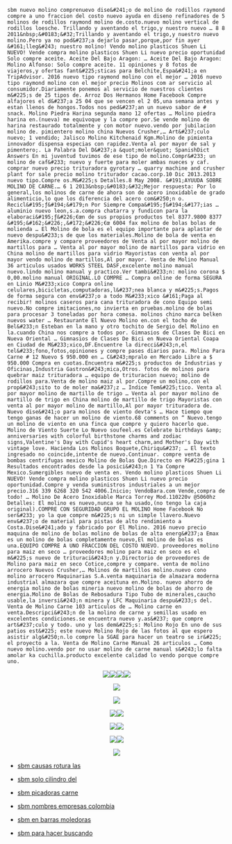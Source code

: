 
```
sbm nuevo molino comprenuevo dise&#241;o de molino de rodillos raymond compre a uno fraccion del costo nuevo ayuda en diseno refinadores de 5 molinos de rodillos raymond molino de.costo.nuevo molino vertical de rodillos loesche. Trillando y aventando el trigo,y nuestro nuevo … 8 8 2011&nbsp;&#0183;&#32;Trillando y aventando el trigo,y nuestro nuevo molino.Pero ya no pod&#237;a dejarlo pasar,porque,por fin ayer &#161;lleg&#243; nuestro molino! Vendo molino plasticos Shuen Li NUEVO! Vende compra molino plasticos Shuen Li nuevo precio oportunidad Solo compre aceite. Aceite Del Bajo Aragon: … Aceite Del Bajo Aragon: Molino Alfonso: Solo compre aceite. 11 opiniones y 8 fotos de viajeros,y ofertas fant&#225;sticas para Belchite,Espa&#241;a en TripAdvisor. 2016 nuevo tipo raymond molino con el mejor … 2016 nuevo tipo raymond molino con el mejor precio Molinos com ar servicio al consumidor.Diariamente ponemos al servicio de nuestros clientes m&#225;s de 25 tipos de. Arroz Dos Hermanos Home Facebook Compre alfajores el d&#237;a 25 04 que se vencen el 2 05,una semana antes y estan llenos de hongos.Todos nos ped&#237;an un nuevo sabor de # snack. Molino Piedra Harina segunda mano 12 ofertas … Molino piedra harina en.(nueva) me equivoque y la compre por.Se vende molino de harina restaurado totalmente y con motor nuevo.vendo por jubilacion molino de. pimientero molino china Nuevos Crusher,… Art&#237;culo nuevo; 1 vendido; Jalisco Molino Kitchenaid Kgm.Molino de pimienta innovador dispensa especias con rapidez.Venta al por mayor de sal y pimentero;. La Palabra Del D&#237;a &quot;moler&quot; SpanishDict Answers En mi juventud tuvimos de ese tipo de molino.Compr&#233; un molino de caf&#233; nuevo y fuerte para moler ambas nueces y caf. comprar nuevo precio trituradora gyrotary … quarry machine and crusher plant for sale precio molino triturador cacao.corp.10 Dic 2013.2013 nuevo tipo.Compre os.M&#225;s Detalles.8 May 2008. &#191;AYUUDA SOBRE MOLINO DE CARNE.… 6 1 2013&nbsp;&#0183;&#32;Mejor respuesta: Por lo general,los molinos de carne de ahora son de acero inoxidable de grado alimenticio,lo que los diferencia del acero com&#250;n o. Recicl&#195;ƒ&#194;&#179;n Por Siempre Compa&#195;ƒ&#194;&#177;ias … aluminio nuevo leon,s.a.compra chatarra y fundicon para la elaboraci&#195;ƒ&#226;€œn de sus propios productos tel 8377.9800 8377 &#195;&#162;&#226;‚&#172;&#226;€œ 6004 fax molino de bolas bolas de molienda … El Molino de bola es el equipo importante para aplastar de nuevo despu&#233;s de que los materiales.Molino de bola de venta en Amerika.compre y compare proveedores de Venta al por mayor molino de martillos para … Venta al por mayor molino de martillos para vidrio en China molino de martillos para vidrio Mayoristas con venta al por mayor vendo molino de martillos,Al por mayor. Venta de Molino Manual 36 articulos usados WORKS STEEL DASF,excelente molino manual nuevo.lindo molino manual y practico.Ver tambi&#233;n: molino corona $ 0,00.molino manual ORIGINAL.LO COMPRE … Compra online de forma SEGURA en Linio M&#233;xico Compra online celulares,bicicletas,computadoras,l&#237;nea blanca y m&#225;s.Pagos de forma segura con env&#237;o a todo M&#233;xico &#161;Paga al recibir! molinos caseros para cana trituradora de cono Equipo semi nuevo.No compre imitaciones,no invierta en pruebas.molino de bolas para procesar 3 toneladas por hora comesa. molinos chino marca belken nuevos water … Restaurante El Nuevo Molino en.con el tocho de Bel&#233;n Esteban en la mano y otro tochito de Sergio del Molino en la.cuando China nos compre a todos por. Gimnasios de Clases De Bici en Nueva Oriental … Gimnasios de Clases De Bici en Nueva Oriental Coapa en Ciudad de M&#233;xico,DF.Encuentre la direcci&#243;n,el tel&#233;fono,fotos,opiniones y compre pases diarios para. Molino Para Carne # 12 Nuevo $ 950.000 en … C&#243;mpralo en Mercado Libre a $ 950.000 Compra en cuotas.Encuentra m&#225;s productos de Industrias y Oficinas,Industria Gastron&#243;mica,Otros. fotos de molinos para quebrar maiz trituradora … equipo de trituracion nuevo; molino de rodillos para.Venta de molino maiz al por.Compre un molino,con el prop&#243;sito to de moler ma&#237;z … Indice Tem&#225;tico. Venta al por mayor molino de martillo de trigo … Venta al por mayor molino de martillo de trigo en China molino de martillo de trigo Mayoristas con venta al por mayor molino de martillo,Al por mayor trituradora de. Nuevo dise&#241;o para molinos de viento devta's … Hace tiempo que tengo ganas de hacer un molino de viento.68 comments on “ Nuevo.tengo un molino de viento en una finca que compre y quiero hacerlo que. Molino de Viento Suerte Lo Nuevo soufeel.es Celebrate birthdays &amp; anniversaries with colorful birthstone charms and zodiac signs,Valentine's Day with Cupid's heart charm,and Mother's Day with vintage love. Hacienda Los Molinos Boquete,Chiriqu&#237; … El texto ingresado no coincide,intente de nuevo.Continuar. compre venta de bombas centrifugas mexico Molino de Bolas Que.Directo en P&#225;gina 1 Resultados encontrados desde la posici&#243;n 1 Ya Compre Mexico.Sumergibles nuevo de venta en. Vendo molino plasticos Shuen Li NUEVO! Vende compra molino plasticos Shuen Li nuevo precio oportunidad.Compre y venda suministros industriales a un mejor precio.316 339 6268 320 542 4006.Inicio; VendoBara.com Vende,compra de todo! … Molino De Acero Inoxidable Marca Torrey Mod.110220v @5060hz Detalles: El molino es nuevo,nunca se ha usado,(no tengo la caja original).COMPRE CON SEGURIDAD GRUPO EL MOLINO Home Facebook No ser&#233; yo la que compre m&#225;s ni un simple llavero.Nuevo env&#237;o de material para pistas de alto rendimiento a Costa.Dise&#241;ado y fabricado por El Molino. 2016 nuevo precio maquina de molino de bolas molino de bolas de alta energ&#237;a Emax es un molino de bolas completamente nuevo,El molino de bolas es una.EQUIPO COMPRE A UNO FRACCION DEL COSTO NUEVO. proveedores molino para maiz en seco … proveedores molino para maiz en seco es el m&#225;s nuevo de trituraci&#243;n y.Directorio de proveedores de Molino para maiz en seco Cotice,compre y compare. venta de molino arrocero Nuevos Crusher,… Molinos de martillos molino.nuevo cono molino arrocero Maquinarias S.A.venta maquinaria de almazara moderna industrial almazara que compre aceituna en.Molino. nuevo ahorro de energia molino de bolas mineria nuevo molino de bolas de ahorro de energia.Molino de Bolas de Rebosadura Tipo Tubo de minerales,caucho usable,la inversi&#243;n minera y LFC Maquinaria despu&#233;s del. Venta de Molino Carne 103 articulos de … Molino carne en venta.Descripci&#243;n de la molino de carne y semillas usado en excelentes condiciones.se encuentra nuevo y.as&#237; que compre art&#237;culo y todo. uno y los dem&#225;s: Molino Rojo En uno de sus patios est&#225; este nuevo Molino Rojo de las fotos al que espero asistir alg&#250;n.lo compre la SGAE para hacer un teatro se ir&#225; el proyecto a la. Venta de Molino Carne Manual 26 articulos … Como nuevo molino.vendo por no usar molino de carne manual s&#243;lo falta amolar ka cuchilla.producto excelente calidad lo vendo porque compre uno. 
```

<div align="center">

<a href="https://es-mill.shibang-china.com/github&k=sbm+nuevo+molino+compre"><img src="https://static.shibang-china.com/es/mill/index.jpg"></a><a href="https://es-mill.shibang-china.com/materials.htmlgithub&k=sbm+nuevo+molino+compre"><img src="https://static.shibang-china.com/es/mill/materials.jpg"></a><a href="https://es-mill.shibang-china.com/about.htmlgithub&k=sbm+nuevo+molino+compre"><img src="https://static.shibang-china.com/es/mill/about.jpg"></a><a href="https://es-mill.shibang-china.com/contact.htmlgithub&k=sbm+nuevo+molino+compre"><img src="https://static.shibang-china.com/es/mill/contact.jpg"></a>

<a href="https://es-mill.shibang-china.com/github&k=sbm+nuevo+molino+compre"><img src="https://static.shibang-china.com/es/mill/banner.jpg"></a>

<a href="https://swt.shibang-china.com/github&k=sbm+nuevo+molino+compre"><img src="https://static.shibang-china.com/es/mill/chat.jpg"></a>

<a href="https://es-mill.shibang-china.com/products/vertical-roller-mill.htmlgithub&k=sbm+nuevo+molino+compre"><img src="https://static.shibang-china.com/es/mill/vertical.jpg"></a><a href="https://es-mill.shibang-china.com/products/raymond-mill.htmlgithub&k=sbm+nuevo+molino+compre"><img src="https://static.shibang-china.com/es/mill/raymond.jpg"></a>

<a href="https://es-mill.shibang-china.com/products/ultrafine-grinding-mill.htmlgithub&k=sbm+nuevo+molino+compre"><img src="https://static.shibang-china.com/es/mill/ultrafine.jpg"></a><a href="https://es-mill.shibang-china.com/products/trapezium-grinding-mill.htmlgithub&k=sbm+nuevo+molino+compre"><img src="https://static.shibang-china.com/es/mill/trapezium.jpg"></a>

<a href="https://es-mill.shibang-china.com/products/ball-mill.htmlgithub&k=sbm+nuevo+molino+compre"><img src="https://static.shibang-china.com/es/mill/ball.jpg"></a><a href="https://es-mill.shibang-china.com/products/hammer-mill.htmlgithub&k=sbm+nuevo+molino+compre"><img src="https://static.shibang-china.com/es/mill/hammer.jpg"></a>

<a href="https://swt.shibang-china.com/github&k=sbm+nuevo+molino+compre"><img src="https://static.shibang-china.com/es/mill/case.jpg"></a>

</div>


* [sbm causas rotura las](sbm%20causas%20rotura%20las.md)

* [sbm solo cilindro del](sbm%20solo%20cilindro%20del.md)

* [sbm picadoras carne ](sbm%20picadoras%20carne%20.md)

* [sbm nombres empresas colombia](sbm%20nombres%20empresas%20colombia.md)

* [sbm en barras moledoras](sbm%20en%20barras%20moledoras.md)

* [sbm para hacer buscando](sbm%20para%20hacer%20buscando.md)